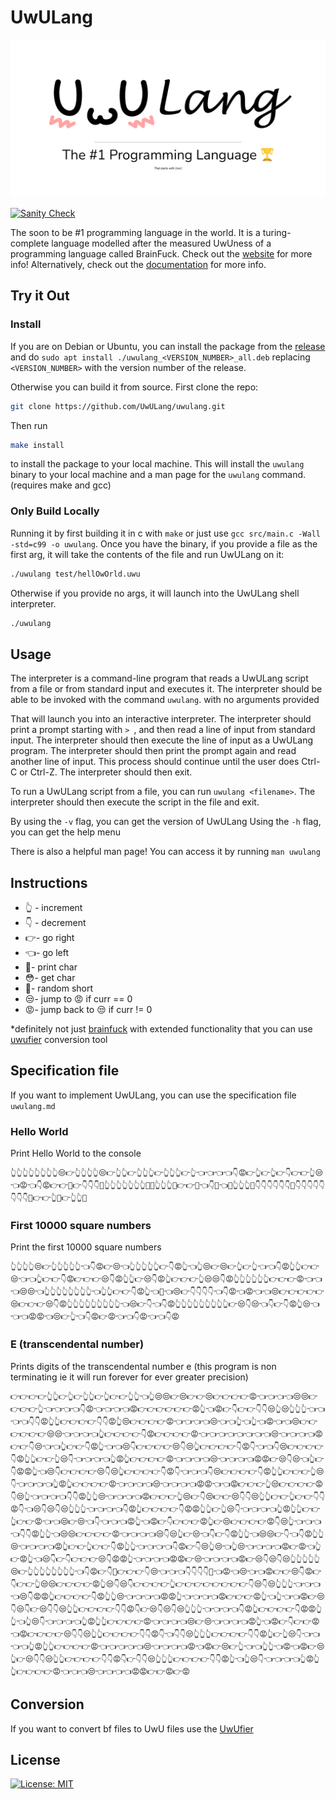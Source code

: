 # UwULang

[![Banner](./img/banner.png)](https://uwulang.vercel.app/)

[![Sanity Check](https://github.com/UwULang/uwulang/actions/workflows/sanity_check.yaml/badge.svg)](https://github.com/UwULang/uwulang/actions/workflows/sanity_check.yaml)

The soon to be #1 programming language in the world. It is a turing-complete language modelled after the measured UwUness of a programming language called BrainFuck. Check out the [website](https://uwulang.vercel.app/) for more info! Alternatively, check out the [documentation](https://uwulang-docs.vercel.app/) for more info.

## Try it Out

### Install

If you are on Debian or Ubuntu, you can install the package from the [release](https://github.com/UwULang/uwulang/releases) and do `sudo apt install ./uwulang_<VERSION_NUMBER>_all.deb` replacing `<VERSION_NUMBER>` with the version number of the release.

Otherwise you can build it from source. First clone the repo:

```bash
git clone https://github.com/UwULang/uwulang.git
```

Then run

```bash
make install
```

to install the package to your local machine. This will install the `uwulang` binary to your local machine and a man page for the `uwulang` command. (requires make and gcc)

### Only Build Locally

Running it by first building it in c with `make` or just use `gcc src/main.c -Wall -std=c99 -o uwulang`. Once you have the binary, if you provide a file as the first arg, it will take the contents of the file and run UwULang on it:

```bash
./uwulang test/hellOwOrld.uwu
```

Otherwise if you provide no args, it will launch into the UwULang shell interpreter.

```bash
./uwulang
```

## Usage

The interpreter is a command-line program that reads a UwULang script from a file or from standard input and executes it. The interpreter should be able to be invoked with the command `uwulang`. with no arguments provided

That will launch you into an interactive interpreter. The interpreter should print a prompt starting with `> `, and then read a line of input from standard input. The interpreter should then execute the line of input as a UwULang program. The interpreter should then print the prompt again and read another line of input. This process should continue until the user does Ctrl-C or Ctrl-Z. The interpreter should then exit.

To run a UwULang script from a file, you can run `uwulang <filename>`. The interpreter should then execute the script in the file and exit.

By using the `-v` flag, you can get the version of UwULang
Using the `-h` flag, you can get the help menu

There is also a helpful man page! You can access it by running `man uwulang`

## Instructions

- 👆 - increment
- 👇 - decrement
- 👉- go right
- 👈- go left
- 🥺- print char
- 😳- get char
- 🥴- random short
- 😒- jump to 😡 if curr == 0
- 😡- jump back to 😒 if curr != 0

\*definitely not just [brainfuck](https://esolangs.org/wiki/Brainfuck) with extended functionality that you can use [uwufier](https://github.com/Zeyu-Li/uwufier) conversion tool

## Specification file

If you want to implement UwULang, you can use the specification file `uwulang.md`

### Hello World

Print Hello World to the console

```uwu
👆👆👆👆👆👆👆👆😒👉👆👆👆👆😒👉👆👆👉👆👆👆👉👆👆👆👉👆👈👈👈👈👇😡👉👆👉👆👉👇👉👉👆😒👈😡👈👇😡👉👉🥺👉👇👇👇🥺👆👆👆👆👆👆👆🥺🥺👆👆👆🥺👉👉🥺👈👇🥺👈🥺👆👆👆🥺👇👇👇👇👇👇🥺👇👇👇👇👇👇👇👇🥺👉👉👆🥺👉👆👆🥺
```

### First 10000 square numbers

Print the first 10000 square numbers

```uwu
👆👆👆👆😒👉👆👆👆👆👆👈👇😡👉😒👈👆👆👆👆👆👉👇😡👆👈👆😒👉😒👉👆👉👆👈👈👇😡👆👆👉👉😒👈👈👆👉👉👇😡👉👉👉😒👇😡👆👆👉😒👇😡👆👉👉👉👆😒😒👇😡👆👆👆👆👆👆👉👉👉😡👈👈👈😒😒👈👆👆👆👆👆👆👆👆👈👆👆👉👉👇😡👆👈🥺👈😒👉👇👇👇👇👈👇😡👈😡👈👈😒👉👉👉👉👉😒👉👉👉😒👇😡👆👆👆👆👆👆👆👆👆👈😒👉👇👈👇😡👆👆👆👆👆👆👆👆👆👉😒👇😒👈👇👉👇😡👆😒👈👈👈😡😡👈😒👉👆👈👇😡👉😡👈👈👇😡👈👈👇😡
```

### E (transcendental number)

Prints digits of the transcendental number e (this program is non terminating ie it will run forever for ever greater precision)

```uwu
👉👉👉👉👆👆👉👆👉👆👆👉👆👉👉👆👆👈👆😒😒👉😒👉👉😒👉👉👉👉😡👈👈👈👈😒😒👉👉👉👉👆👈👈👈👈👇😡👈👈👈👈😡👉👉👉👉👉👉😡👆👈😡👉👇👉👉👇👇😒👆😒👆👆👆👈👈👈👈👇👇😡👆👆👉👉👉👉👇👇😡👆😒👉👉👉👉😡👈👈👈👈😒👈👈👆👈👆👈😡👈👈😒👉👉👉👉👉👉😒😒👈👈👈👈👆👉👉👉👉👇😡👉👉👉👉😡👈👈👈👈👈👈👈👈😒👈👈👈👈😡👉👉👇😒👈👈👆👉👉👇😡👆👈👈😒👇👉👉👉👉😒👇😒👆👉👉👉👉👇😡👇👈👈👇😒👉👉👉👉👇😡👆👆👉👉👆😒👇👈👈👈👈👆😡👆👉👉👉👉😡👈👈👈👈😒👈👈👈👈😡😡👉😒👇😒👈👆👉👇😡😡👆👈😒👇👉👉👉👉😒👇😒👆👉👉👉👉👇😡👇👈👈👈👇😒👉👉👉👉👇😡👆👆👉👉👉👆😒👇👈👈👈👈👆😡👆👉👉👉👉😡👈👈👈👈😒👈👈👈👈😡😡👈👈😡👉👉👉👆😒👉👉👉👉😡👇😒👆👈👈👈👈👇👇😡👆👆😒👈👈👈👈😡👉👉👉👆😒👉👇😒👉👉😒👇👇😒👆👆👉👉👆👉👉👇👇😡👇👈😒👇😒👇😒👆👆👆👈👈👈👈👇😡👆👉👉👉👉👇😡😡👆👆👉👆😒👇👈👈👈👈👆😡👆👆👉👉👆👉👉😡👈👈😒👉😒👈👇👈👈👈😡👆👈😡👉👇👉👉👉😡👆👉😒👉👉👉👉😡👇😒👆👈👈👈👈👇👇😡👆👆👈😒😒👉👉👉👉😡👈👈👈👈😒👇😒👆👉😒👈👇👉👇😡👆👆👈😒😒👉👇👈👇😡👆👆😒👈👈👈👈😡👆👉👉👆👉👉👇😡👆👆👈👈👈👈👇😡👉👇😒👆😒👈👆😒👈👈👈👈😡👉😡👈👆👉😡👆👈😒👇👉👇👉👉👉😒👇😡😡👆👈👈👈👈😡😡👉😒👈👈👈👈😡👉😒👇😒👇😒👆👆👆👆👆😒👉👆👆👆👆👆👆👆👆👈👇😡👉👇🥺👉👉👉👇😒👈👈👈👇👇👇👇🥺👈😡👈😒👈👈😡👉👉😒👇😡👉👇👉👉👆😒😒👉👉👉👉😡👆😒👇😒👇👉👉👉👉👆👉👉👉👉👉👉👉👉👇😒👇😒👆👆👆👈👈👈👈😒👇😡😡👆👉👉👉👉👇😡👆👆😒👈👈👈👈😡😡👆👈👈👈👈😡👉👉👉😡👆👈👆👈👈😡👉😒👇😒👇👉😒👇👇😒👆👆👉👉👉👉👇👇😡👇👉😒👇😒👇😒👆👆👆👈👈👈👈👇😡👆👉👉👉👉👇😡😡👆👆👈👆😒👇👈👈👈👈👆😡👆👆👉👉👉👉😡👈👈👈👈😒👉😒👈👈👈👈😡👆👈😡👉👇👉👉😡👈😡👉👉👉👉😒👇👇😒👆👆👉👉👉👉👇👇😡👇👈👇👇😒👆👆👆👉👉👉👉👇👇😡👆👉👆😒👇👈👈👈👈👆😡👆👆👉👉👉👉😡👈👈👈👈👈😒👈👈👈👈😡👈😡👉😒👉👆👈👈👆👆👈😡👈😡👉😒👆👉😒👇👇😒👆👆👉👉👉👉👇👇😡👇👉👇👇😒👆👆👆👉👉👉👉👇👇😡👆👈👆😒👇👈👈👈👈👆😡👆👆👉👉👉👉😡👈👈👈😒👈👈👈👈😡😡👉👉😡👉😡
```

## Conversion

If you want to convert bf files to UwU files use the [UwUfier](https://github.com/UwULang/uwufier)

## License

[![License: MIT](https://img.shields.io/badge/License-MIT-blue.svg)](https://opensource.org/licenses/MIT)
